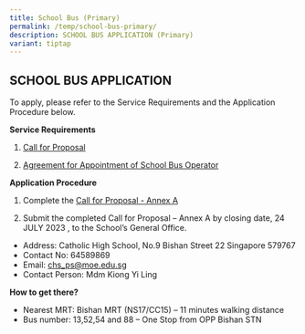 ```yaml
---
title: School Bus (Primary)
permalink: /temp/school-bus-primary/
description: SCHOOL BUS APPLICATION (Primary)
variant: tiptap
---
```

## SCHOOL BUS APPLICATION

To apply, please refer to the Service Requirements and the Application Procedure below.

**Service Requirements**
1.	[Call for Proposal](/files/Primary/attachment%201%20call%20for%20proposals%20by%20school%20(version%20june%202023)_draft%201%20(vetted_for%20ifsd)%20nn_yl_extend.pdf)
 
2.	[Agreement for Appointment of School Bus Operator](/files/Primary/attachment%203%20agreement%20for%20appointment%20of%20school%20bus%20operator%20(version%20june%202023).pdf)

**Application Procedure**

1. Complete the [Call for Proposal - Annex A](/files/Primary/attachment%202%20call%20for%20proposal%20-%20annex%20a%20(version%20june%202023).pdf)

2. Submit the completed Call for Proposal – Annex A by closing date, 24 JULY 2023 , to the School’s General Office.

* Address: Catholic High School, No.9 Bishan Street 22 Singapore 579767
* Contact No: 64589869
* Email: chs_ps@moe.edu.sg
* Contact Person: Mdm Kiong Yi Ling  

**How to get there?**
* Nearest MRT: Bishan MRT (NS17/CC15) – 11 minutes walking distance
* Bus number: 13,52,54 and 88 – One Stop from OPP Bishan STN